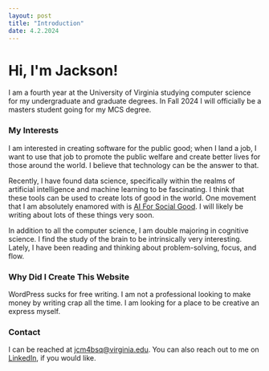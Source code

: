 ```yaml
---
layout: post
title: "Introduction"
date: 4.2.2024
---
```


# Hi, I'm Jackson!

I am a fourth year at the University of Virginia studying computer science for my undergraduate and graduate degrees. In Fall 2024 I will officially be a masters student going for my MCS degree. 

### My Interests 
I am interested in creating software for the public good; when I land a job, I want to use that job to promote the public welfare and create better lives for those around the world. I believe that technology can be the answer to that. 

Recently, I have found data science, specifically within the realms of artificial intelligence and machine learning to be fascinating. I think that these tools can be used to create lots of good in the world. One movement that I am absolutely enamored with is [AI For Social Good](https://ai4sibook.org/). I will likely be writing about lots of these things very soon. 

In addition to all the computer science, I am double majoring in cognitive science. I find the study of the brain to be intrinsically very interesting. Lately, I have been reading and thinking about problem-solving, focus, and flow. 

### Why Did I Create This Website

WordPress sucks for free writing. I am not a professional looking to make money by writing crap all the time. I am looking for a place to be creative an express myself. 

### Contact

I can be reached at [jcm4bsq@virginia.edu](jcm4bsq@virginia.edu). You can also reach out to me on [LinkedIn](https://www.linkedin.com/in/jackson-miskill-291578213/), if you would like. 